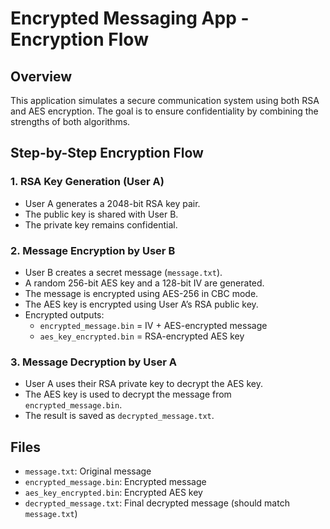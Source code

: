 # Encrypted Messaging App - Encryption Flow

## Overview
This application simulates a secure communication system using both RSA and AES encryption. The goal is to ensure confidentiality by combining the strengths of both algorithms.

## Step-by-Step Encryption Flow

### 1. RSA Key Generation (User A)
- User A generates a 2048-bit RSA key pair.
- The public key is shared with User B.
- The private key remains confidential.

### 2. Message Encryption by User B
- User B creates a secret message (`message.txt`).
- A random 256-bit AES key and a 128-bit IV are generated.
- The message is encrypted using AES-256 in CBC mode.
- The AES key is encrypted using User A’s RSA public key.
- Encrypted outputs:
  - `encrypted_message.bin` = IV + AES-encrypted message
  - `aes_key_encrypted.bin` = RSA-encrypted AES key

### 3. Message Decryption by User A
- User A uses their RSA private key to decrypt the AES key.
- The AES key is used to decrypt the message from `encrypted_message.bin`.
- The result is saved as `decrypted_message.txt`.

## Files
- `message.txt`: Original message
- `encrypted_message.bin`: Encrypted message
- `aes_key_encrypted.bin`: Encrypted AES key
- `decrypted_message.txt`: Final decrypted message (should match `message.txt`)
